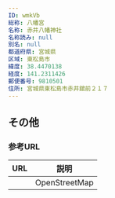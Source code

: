 ```yaml
---
ID: wmkVb
総称: 八幡宮
名称: 赤井八幡神社
名称読み: null
別名: null
都道府県: 宮城県
区域: 東松島市
緯度: 38.4470138
経度: 141.2311426
郵便番号: 9810501
住所: 宮城県東松島市赤井舘前２１７
---
```


## その他

### 参考URL

| URL | 説明          |
| --- | ------------- |
|     | OpenStreetMap |
